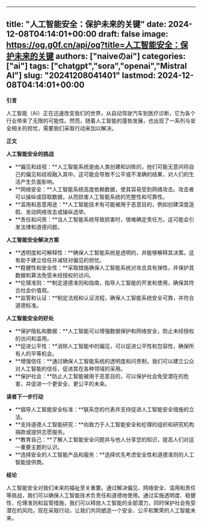 
---
title: "人工智能安全：保护未来的关键"
date: 2024-12-08T04:14:01+00:00
draft: false
image: https://og.g0f.cn/api/og?title=人工智能安全：保护未来的关键
authors: ["naiveのai"]
categories: ["ai"]
tags: ["chatgpt","sora","openai","Mistral AI"]
slug: "20241208041401"
lastmod: 2024-12-08T04:14:01+00:00
---
**引言**

人工智能（AI）正在迅速改变我们的世界，从自动驾驶汽车到医疗诊断，它为各个行业带来了无限的可能性。然而，随着人工智能的蓬勃发展，也出现了一系列与安全相关的担忧，需要我们采取行动来加以解决。

**正文**

**人工智能安全的挑战**

* **偏见和歧视：**人工智能系统是由人类创建和训练的，他们可能无意间将自己的偏见和歧视融入其中。这可能会导致不公平或不准确的结果，对人们的生活产生负面影响。
* **网络安全：**人工智能系统高度依赖数据，使其容易受到网络攻击。攻击者可以操纵或窃取数据，从而损害人工智能系统的完整性和可靠性。
* **滥用和恶意用途：**人工智能技术有可能被用于恶意目的，例如创建深度造假、发动网络攻击或操纵选举。
* **责任和问责：**当人工智能系统导致损害时，很难确定责任方。这可能会引发法律和道德问题。

**人工智能安全解决方案**

* **透明度和可解释性：**确保人工智能系统是透明的，并能够解释其决策。这有助于建立信任并减轻对偏见的担忧。
* **稳健性和安全性：**采取措施确保人工智能系统对攻击具有弹性，并保护其数据和算法免受未经授权的访问。
* **伦理准则：**制定道德准则和指南，指导人工智能的开发和使用，确保其符合社会价值观。
* **监管和认证：**制定法规和认证流程，确保人工智能系统安全可靠，并符合道德标准。

**人工智能安全的好处**

* **保护隐私和数据：**人工智能可以增强数据保护和网络安全，防止未经授权的访问和滥用。
* **促进公平性：**消除人工智能中的偏见，可以促进公平性和包容性，确保所有人的平等机会。
* **增强信任：**通过确保人工智能系统的透明度和问责制，我们可以建立公众对人工智能的信任，促进其在各种领域的采用。
* **保护社会：**防止人工智能被用于恶意目的，可以保护社会免受潜在的危害，并促进一个更安全、更公平的未来。

**读者下一步行动**

* **倡导人工智能安全标准：**联系您的代表并支持促进人工智能安全措施的立法。
* **支持道德人工智能研究：**向致力于人工智能安全和伦理的组织和研究机构捐款或提供志愿服务。
* **教育自己：**了解人工智能安全问题并与他人分享您的知识，提高人们对这一重要主题的认识。
* **选择安全的人工智能产品和服务：**选择优先考虑安全性和道德准则的人工智能提供商。

**结论**

人工智能安全对我们未来的福祉至关重要。通过解决偏见、网络安全、滥用和责任等挑战，我们可以确保人工智能技术负责任和道德地使用。通过实施透明度、稳健性、伦理准则和监管措施，我们可以释放人工智能的全部潜力，同时保护社会免受潜在的风险。现在采取行动，让我们共同塑造一个安全、公平和繁荣的人工智能未来。